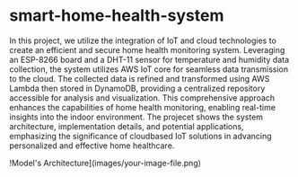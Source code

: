 # smart-home-health-system

In this project, we utilize the integration of
IoT and cloud technologies to create an efficient and secure
home health monitoring system. Leveraging an ESP-8266 board
and a DHT-11 sensor for temperature and humidity data
collection, the system utilizes AWS IoT core for seamless
data transmission to the cloud. The collected data is refined 
and transformed using AWS Lambda then stored in DynamoDB, 
providing a centralized repository accessible for analysis and visualization. This comprehensive
approach enhances the capabilities of home health monitoring,
enabling real-time insights into the indoor environment. The
projecet shows the system architecture, implementation details,
and potential applications, emphasizing the significance of cloudbased
IoT solutions in advancing personalized and effective home
healthcare.

!Model's Architecture](images/your-image-file.png)
